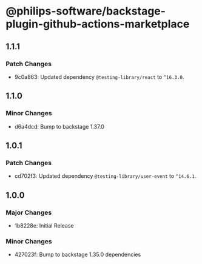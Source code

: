 # @philips-software/backstage-plugin-github-actions-marketplace

## 1.1.1

### Patch Changes

- 9c0a863: Updated dependency `@testing-library/react` to `^16.3.0`.

## 1.1.0

### Minor Changes

- d6a4dcd: Bump to backstage 1.37.0

## 1.0.1

### Patch Changes

- cd702f3: Updated dependency `@testing-library/user-event` to `^14.6.1`.

## 1.0.0

### Major Changes

- 1b8228e: Initial Release

### Minor Changes

- 427023f: Bump to backstage 1.35.0 dependencies
